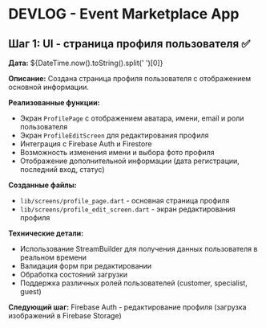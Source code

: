 # DEVLOG - Event Marketplace App

## Шаг 1: UI - страница профиля пользователя ✅

**Дата:** ${DateTime.now().toString().split(' ')[0]}

**Описание:** Создана страница профиля пользователя с отображением основной информации.

**Реализованные функции:**
- Экран `ProfilePage` с отображением аватара, имени, email и роли пользователя
- Экран `ProfileEditScreen` для редактирования профиля
- Интеграция с Firebase Auth и Firestore
- Возможность изменения имени и выбора фото профиля
- Отображение дополнительной информации (дата регистрации, последний вход, статус)

**Созданные файлы:**
- `lib/screens/profile_page.dart` - основная страница профиля
- `lib/screens/profile_edit_screen.dart` - экран редактирования профиля

**Технические детали:**
- Использование StreamBuilder для получения данных пользователя в реальном времени
- Валидация форм при редактировании
- Обработка состояний загрузки
- Поддержка различных ролей пользователей (customer, specialist, guest)

**Следующий шаг:** Firebase Auth - редактирование профиля (загрузка изображений в Firebase Storage)
